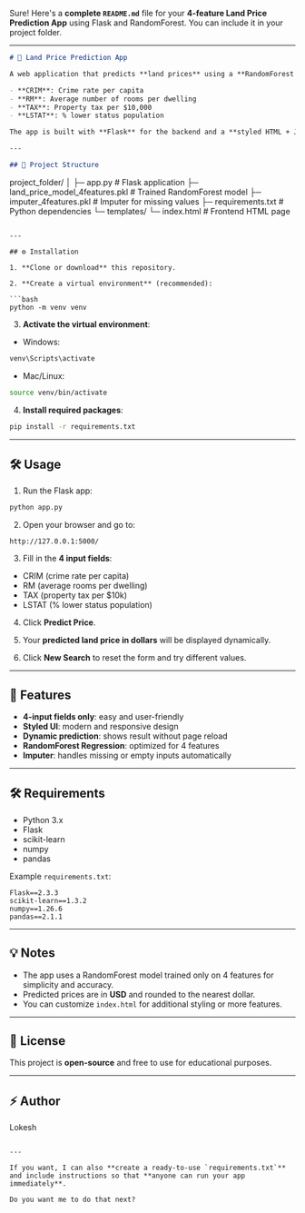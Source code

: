 Sure! Here's a **complete `README.md`** file for your **4-feature Land Price Prediction App** using Flask and RandomForest. You can include it in your project folder.

---

```markdown
# 🏡 Land Price Prediction App

A web application that predicts **land prices** using a **RandomForest Regression model** trained on 4 key features:

- **CRIM**: Crime rate per capita  
- **RM**: Average number of rooms per dwelling  
- **TAX**: Property tax per $10,000  
- **LSTAT**: % lower status population  

The app is built with **Flask** for the backend and a **styled HTML + JS frontend** for user interaction.

---

## 📁 Project Structure

```

project\_folder/
│
├─ app.py                     # Flask application
├─ land\_price\_model\_4features.pkl   # Trained RandomForest model
├─ imputer\_4features.pkl      # Imputer for missing values
├─ requirements.txt           # Python dependencies
└─ templates/
└─ index.html              # Frontend HTML page

````

---

## ⚙️ Installation

1. **Clone or download** this repository.  

2. **Create a virtual environment** (recommended):

```bash
python -m venv venv
````

3. **Activate the virtual environment**:

* Windows:

```bash
venv\Scripts\activate
```

* Mac/Linux:

```bash
source venv/bin/activate
```

4. **Install required packages**:

```bash
pip install -r requirements.txt
```

---

## 🛠️ Usage

1. Run the Flask app:

```bash
python app.py
```

2. Open your browser and go to:

```
http://127.0.0.1:5000/
```

3. Fill in the **4 input fields**:

* CRIM (crime rate per capita)
* RM (average rooms per dwelling)
* TAX (property tax per \$10k)
* LSTAT (% lower status population)

4. Click **Predict Price**.

5. Your **predicted land price in dollars** will be displayed dynamically.

6. Click **New Search** to reset the form and try different values.

---

## 📌 Features

* **4-input fields only**: easy and user-friendly
* **Styled UI**: modern and responsive design
* **Dynamic prediction**: shows result without page reload
* **RandomForest Regression**: optimized for 4 features
* **Imputer**: handles missing or empty inputs automatically

---

## 🛠️ Requirements

* Python 3.x
* Flask
* scikit-learn
* numpy
* pandas

Example `requirements.txt`:

```
Flask==2.3.3
scikit-learn==1.3.2
numpy==1.26.6
pandas==2.1.1
```

---

## 💡 Notes

* The app uses a RandomForest model trained only on 4 features for simplicity and accuracy.
* Predicted prices are in **USD** and rounded to the nearest dollar.
* You can customize `index.html` for additional styling or more features.

---

## 📌 License

This project is **open-source** and free to use for educational purposes.

---

## ⚡ Author

Lokesh

```

---

If you want, I can also **create a ready-to-use `requirements.txt`** and include instructions so that **anyone can run your app immediately**.  

Do you want me to do that next?
```

